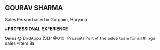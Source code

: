 ## GOURAV SHARMA

Sales Person based in Gurgaon, Haryana

#**PROFESSIONAL EXPERIENCE**

**Sales** @ BirdApps (SEP @019- Present)
Part of the sales team for all things sales
*Item 8a
